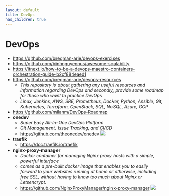```yaml
---
layout: default
title: DevOps
has_children: true
---
```


# DevOps
- <https://github.com/bregman-arie/devops-exercises>
- <https://github.com/binhnguyennus/awesome-scalability>
- <https://itnext.io/how-to-be-a-devops-maestro-containers-orchestration-guide-b2cf884eaed1>
- <https://github.com/bregman-arie/devops-resources>
    - *This repository is about gathering any useful resources and information regarding DevOps and secondly, provide some roadmap for those who want to practice DevOps*
    - *Linux, Jenkins, AWS, SRE, Prometheus, Docker, Python, Ansible, Git, Kubernetes, Terraform, OpenStack, SQL, NoSQL, Azure, GCP*
- <https://github.com/milanm/DevOps-Roadmap>
- **onedev**
    - *Super Easy All-In-One DevOps Platform*
    - *Git Management, Issue Tracking, and CI/CD*
    - <https://github.com/theonedev/onedev> <img loading="lazy" src="https://img.shields.io/github/stars/NginxProxyManager/theonedev/onedev?style=flat-square"/>
- **traefik**
    - <https://doc.traefik.io/traefik>
- **nginx-proxy-manager**
    - *Docker container for managing Nginx proxy hosts with a simple, powerful interface*
    - *comes as a pre-built docker image that enables you to easily forward to your websites running at home or otherwise, including free SSL, without having to know too much about Nginx or Letsencrypt.* 
    - <https://github.com/NginxProxyManager/nginx-proxy-manager> <img loading="lazy" src="https://img.shields.io/github/stars/NginxProxyManager/nginx-proxy-manager?style=flat-square"/>
